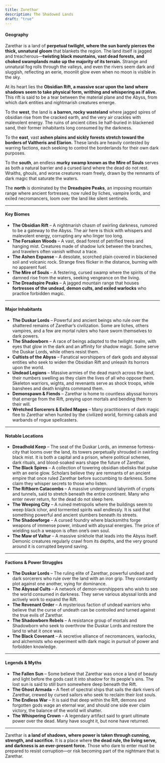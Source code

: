 ```yaml
---
title: Zarethar
description: The Shadowed Lands
draft: "true"
---
```

#### **Geography**

Zarethar is a land of **perpetual twilight, where the sun barely pierces the thick, unnatural gloom** that blankets the region. The land itself is jagged and treacherous—**twisting black mountains, vast dead forests, and choked swamplands make up the majority of its terrain.** Strange and unnatural fog rolls through the valleys, and even the rivers seem dark and sluggish, reflecting an eerie, moonlit glow even when no moon is visible in the sky.

At its heart lies the **Obsidian Rift, a massive scar upon the land where shadows seem to take physical form, writhing and whispering as if alive.** This rift is said to be a tear between the material plane and the Abyss, from which dark entities and nightmarish creatures emerge.

To the **west**, the land is **a barren, rocky wasteland** where jagged spires of obsidian rise from the cracked earth, and the very air crackles with malevolent energy. The ruins of ancient cities lie half-buried in blackened sand, their former inhabitants long consumed by the darkness.

To the **east**, vast **ashen plains and sickly forests stretch toward the borders of Valtheris and Elarion.** These lands are heavily contested by warring factions, each seeking to control the borderlands for their own dark purposes.

To the **south**, an endless **murky swamp known as the Mire of Souls** serves as both a natural barrier and a cursed land where the dead do not rest. Wraiths, ghouls, and worse creatures roam freely, drawn by the remnants of dark magic that saturate the waters.

The **north** is dominated by the **Dreadspire Peaks**, an imposing mountain range where ancient fortresses, now ruled by liches, vampire lords, and exiled necromancers, loom over the land like silent sentinels.

---

#### **Key Biomes**

- **The Obsidian Rift** – A nightmarish chasm of swirling darkness, rumored to be a gateway to the Abyss. The air here is thick with whispers and malevolent energy, corrupting any who linger too long.
- **The Forsaken Woods** – A vast, dead forest of petrified trees and hanging mist. Creatures made of shadow lurk between the branches, and travelers often vanish without a trace.
- **The Ashen Expanse** – A desolate, scorched plain covered in blackened soil and volcanic rock. Strange fires flicker in the distance, burning with no apparent fuel.
- **The Mire of Souls** – A festering, cursed swamp where the spirits of the damned rise from the waters, seeking vengeance on the living.
- **The Dreadspire Peaks** – A jagged mountain range that houses **fortresses of the undead, demon cults, and exiled warlocks** who practice forbidden magic.

---

#### **Major Inhabitants**

- **The Duskar Lords** – Powerful and ancient beings who rule over the shattered remains of Zarethar’s civilization. Some are liches, others vampires, and a few are mortal rulers who have sworn themselves to dark powers.
- **The Shadowborn** – A race of beings adapted to the twilight realm, with eyes that glow in the dark and an affinity for shadow magic. Some serve the Duskar Lords, while others resist them.
- **Cultists of the Abyss** – Fanatical worshippers of dark gods and abyssal entities who seek to widen the Obsidian Rift and unleash its horrors upon the world.
- **Undead Legions** – Massive armies of the dead march across the land, their numbers swelling as they claim the lives of all who oppose them. Skeleton warriors, wights, and revenants serve as shock troops, while banshees and death knights command them.
- **Demonspawn & Fiends** – Zarethar is home to countless abyssal horrors that emerge from the Rift, preying upon mortals and bending them to their will.
- **Wretched Sorcerers & Exiled Mages** – Many practitioners of dark magic flee to Zarethar when hunted by the civilized world, forming cabals and warbands of rogue spellcasters.

---

#### **Notable Locations**

- **Dreadhold Keep** – The seat of the Duskar Lords, an immense fortress-city that looms over the land, its towers perpetually shrouded in swirling black mist. It is both a capital and a prison, where political schemes, dark rituals, and blood-soaked wars shape the future of Zarethar.
- **The Black Spires** – A collection of towering obsidian obelisks that pulse with an eerie glow. Scholars believe they are remnants of an ancient empire that once ruled Zarethar before succumbing to darkness. Some claim they whisper secrets to those who listen.
- **The Riftborn Catacombs** – A massive underground labyrinth of crypts and tunnels, said to stretch beneath the entire continent. Many who enter never return, for the dead do not sleep here.
- **The Weeping City** – A ruined metropolis where the buildings seem to weep black ichor, and tormented spirits wail endlessly. It is said that something powerful and ancient slumbers beneath its streets.
- **The Shadowforge** – A cursed foundry where blacksmiths forge weapons of immense power, imbued with abyssal energies. The price of wielding such a weapon is often one’s own soul.
- **The Maw of Valtur** – A massive sinkhole that leads into the Abyss itself. Demonic creatures regularly crawl from its depths, and the very ground around it is corrupted beyond saving.

---

#### **Factions & Power Struggles**

- **The Duskar Lords** – The ruling elite of Zarethar, powerful undead and dark sorcerers who rule over the land with an iron grip. They constantly plot against one another, vying for dominance.
- **The Abyssal Cults** – A network of demon-worshippers who wish to see the world consumed in darkness. They serve various abyssal lords and actively work to expand the Rift.
- **The Revenant Order** – A mysterious faction of undead warriors who believe that the curse of undeath can be controlled and turned against the true evils of Zarethar.
- **The Shadowborn Rebels** – A resistance group of mortals and Shadowborn who seek to overthrow the Duskar Lords and restore the land to what it once was.
- **The Black Covenant** – A secretive alliance of necromancers, warlocks, and alchemists who experiment with dark magic in pursuit of power and forbidden knowledge.

---

#### **Legends & Myths**

- **The Fallen Sun** – Some believe that Zarethar was once a land of beauty and light before the gods cast it into shadow for its people's sins. The lost sun is said to still burn somewhere deep beneath the Rift.
- **The Ghost Armada** – A fleet of spectral ships that sails the dark rivers of Zarethar, crewed by cursed sailors who seek to reclaim their lost souls.
- **The Endless War** – It is said that deep within the Rift, demons and forgotten gods wage an eternal war, and should one side ever claim victory, the balance of the world will shatter.
- **The Whispering Crown** – A legendary artifact said to grant ultimate power over the dead. Many have sought it, but none have returned.

---

Zarethar is **a land of shadows, where power is taken through cunning, strength, and sacrifice.** It is a place where **the dead rule, the living serve, and darkness is an ever-present force.** Those who dare to enter must be prepared to resist corruption—or risk becoming part of the nightmare that is Zarethar.
